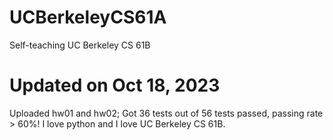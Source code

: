 # UCBerkeleyCS61A
Self-teaching UC Berkeley CS 61B

# Updated on Oct 18, 2023 #
Uploaded hw01 and hw02; 
Got 36 tests out of 56 tests passed, passing rate > 60%!
I love python and I love UC Berkeley CS 61B.
